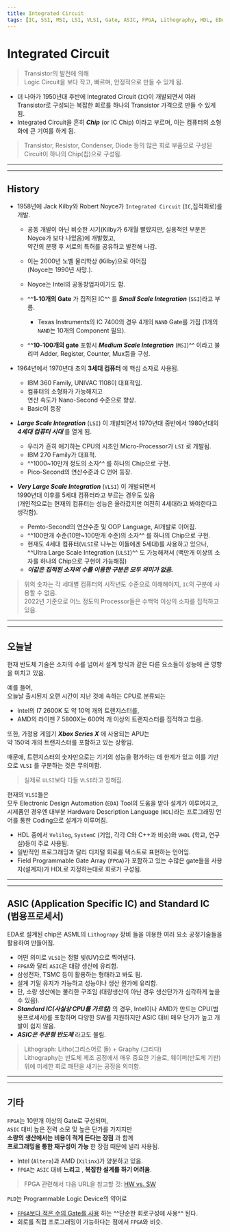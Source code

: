 ```yaml
---
title: Integrated Circuit
tags: [IC, SSI, MSI, LSI, VLSI, Gate, ASIC, FPGA, Lithography, HDL, EDA]
---
```


# Integrated Circuit

> Transistor의 발전에 의해  
> Logic Circuit을 보다 작고, 빠르며, 안정적으로 만들 수 있게 됨.

* 더 나아가 1950년대 후반에 Integrated Circuit (`IC`)이 개발되면서 여러 Transistor로 구성되는 복잡한 회로를 하나의 Transistor 가격으로 만들 수 있게 됨.
* Integrated Circuit을 흔히 ***Chip*** (or IC Chip) 이라고 부르며, 이는 컴퓨터의 소형화에 큰 기여를 하게 됨.

> Transistor, Resistor, Condenser, Diode 등의 많은 회로 부품으로 구성된 Circuit이 하나의 Chip(칩)으로 구성됨.

---

---

## History

- 1958년에 Jack Kilby와 Robert Noyce가 `Integrated Circuit` (`IC`,집적회로)를 개발.

    * 공동 개발이 아닌 비슷한 시기(Kilby가 6개월 빨랐지만, 실용적인 부분은 Noyce가 보다 나았음)에 개발했고,  
    약간의 분쟁 후 서로의 특허를 공유하고 발전해 나감.
    * 이는 2000년 노벨 물리학상 (Kilby)으로 이어짐  
    (Noyce는 1990년 사망.).
    * Noyce는 Intel의 공동창업자이기도 함.
    * ^^**1-10개의 Gate** 가 집적된 IC^^ 를 ***Small Scale Integration*** (`SSI`)라고 부름.
        * Texas Instruments의 IC 7400의 경우 4개의 `NAND` Gate를 가짐 (1개의 `NAND`는 10개의 Component 필요).

    * ^^**10-100개의 gate** 포함시 ***Medium Scale Integration*** (`MSI`)^^ 이라고 불리며 
    Adder, Register, Counter, Mux등을 구성.

- 1964년에서 1970년대 초의 **3세대 컴퓨터** 에 핵심 소자로 사용됨.

    * IBM 360 Family, UNIVAC 1108이 대표적임.
    * 컴퓨터의 소형화가 가능해지고  
    연산 속도가 Nano-Second 수준으로 향상.
    * Basic이 등장

- ***Large Scale Integration*** (`LSI`) 이 개발되면서 1970년대 중반에서 1980년대의 ***4세대 컴퓨터 시대*** 를 열게 됨.

    * 우리가 흔히 애기하는 CPU의 시초인 Micro-Processor가 `LSI` 로 개발됨.
    * IBM 270 Family가 대표적.
    * ^^1000~10만개 정도의 소자^^ 를 하나의 Chip으로 구현.
    * Pico-Second의 연산수준과 C 언어 등장.

- ***Very Large Scale Integration*** (`VLSI`) 이 개발되면서  
1990년대 이후를 5세대 컴퓨터라고 부르는 경우도 있음  
(개인적으로는 현재의 컴퓨터는 성능은 올라갔지만 여전히 4세대라고 봐야한다고 생각함).

    * Pemto-Second의 연산수준 및 OOP Language, AI개발로 이어짐.
    * ^^100만개 수준(10만~100만개 수준)의 소자^^ 를 하나의 Chip으로 구현.
    * 현재도 4세대 컴퓨터(`VLSI`로 나누는 이들에겐 5세대)를 사용하고 있으나, ^^Ultra Large Scale Integration (`ULSI`)^^ 도 가능해져서 (백만개 이상의 소자를 하나의 Chip으로 구현이 가능해짐) 
    * ***이같은 집적된 소자의 수를 이용한 구분은 모두 의미가 없음.***
  
> 위의 숫자는 각 세대별 컴퓨터의 시작년도 수준으로 이해해야지, `IC`의 구분에 사용할 수 없음.  
> 2022년 기준으로 어느 정도의 Processor들은 수백억 이상의 소자를 집적하고 있음.

---

---

## 오늘날

현재 반도체 기술은 소자의 수를 넘어서 설계 방식과 같은 다른 요소들이 성능에 큰 영향을 미치고 있음.


예를 들어,  
오늘날 출시된지 오랜 시간이 지난 것에 속하는 CPU로 분류되는  

* Intel의 I7 2600K 도 약 10억 개의 트랜지스터를, 
* AMD의 라이젠 7 5800X는 600억 개 이상의 트랜지스터를 집적하고 있음.  

또한, 가정용 게임기 ***Xbox Series X*** 에 사용되는 APU는  
약 150억 개의 트랜지스터를 포함하고 있는 상황임.  

때문에, 트랜지스터의 숫자만으로는 기기의 성능을 평가하는 데 한계가 있고 이를 기반으로 `VLSI` 를 구분하는 것은 무의미함.

> 실제로 `ULSI`보다 다들 `VLSI`라고 칭해짐.

현재의 `VLSI`들은  
모두 Electronic Design Automation (`EDA`) Tool의 도움을 받아 설계가 이루어지고,  
시제품인 경우엔 대부분 Hardware Description Language (`HDL`)라는 프로그래밍 언어를 통한 Coding으로 설계가 이루어짐. 

* HDL 중에서 `Velilog`, `SystemC` (기업, 각각 C와 C++과 비슷)와 `VHDL` (학교, 연구실)등이 주로 사용됨.
* 일반적인 프로그래밍과 달리 디지털 회로를 텍스트로 표현하는 언어임.
* Field Programmable Gate Array (`FPGA`)가 포함하고 있는 수많은 gate들을 사용자(설계자)가 HDL로 지정하는대로 회로가 구성됨.

---

---

## ASIC (Application Specific IC) and Standard IC (범용프로세서)

EDA로 설계된 chip은 ASML의 `Lithograpy` 장비 들을 이용한 여러 요소 공정기술들을 활용하여 만들어짐. 

* 어떤 의미로 `VLSI`는 정말 빛(UV)으로 찍어낸다.
* `FPGA`와 달리 `ASIC`은 대량 생산에 유리함.
* 삼성전자, TSMC 등이 활용하는 형태라고 봐도 됨.
* 설계 기밀 유지가 가능하고 성능이나 생산 원가에 유리함.
* 단, 소량 생산에는 불리한 구조임 (대량생산이 아닌 경우 생산단가가 심각하게 높을 수 있음).
* ***Standard IC(사실상 CPU를 가르킴)*** 의 경우, Intel이나 AMD가 만드는 CPU(범용프로세서)를 포함하며 다양한 SW를 지원하지만 ASIC 대비 매우 단가가 높고 개발이 쉽지 않음.
* ***ASIC은 주문형 반도체*** 라고도 불림.

> Lithograph: Litho(그리스어로 돌) + Graphy (그리다)  
> Lithography는 반도체 제조 공정에서 매우 중요한 기술로, 웨이퍼(반도체 기판) 위에 미세한 회로 패턴을 새기는 공정을 의미함.

---

---

## 기타

`FPGA`는 10만개 이상의 Gate로 구성되며,  
`ASIC` 대비 높은 전력 소모 및 높은 단가를 가지지만  
**소량의 생산에서는 비용이 적게 든다는 장점** 과 함께  
**프로그래밍을 통한 재구성이 가능** 한 장점 때문에 널리 사용됨. 

* Intel (`Altera`)과 AMD (`Xilinx`)가 양분하고 있음.
* `FPGA`는 `ASIC` 대비 **느리고** , **복잡한 설계를 하기 어려움**.

> FPGA 관련해서 다음 URL을 참고할 것: [HW vs. SW](../ch03_seq/ce03_05_hw_and_sw.md)

`PLD`는 Programmable Logic Device의 약어로  

* <u>`FPGA`보다 적은 수의 Gate를 사용</u> 하는 ^^단순한 회로구성에 사용^^ 된다. 
* 회로를 직접 프로그래밍이 가능하다는 점에서 `FPGA`와 비슷.
